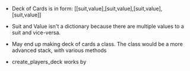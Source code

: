 * Deck of Cards is in form:
[[suit,value],[suit,value],[suit,value],[suit,value]]

* Suit and Value isn't a dictionary because there are 
  multiple values to a suit and vice-versa.
  
* May end up making deck of cards a class.  The class
  would be a more advanced stack, with various methods
  
 * create_players_deck works by 